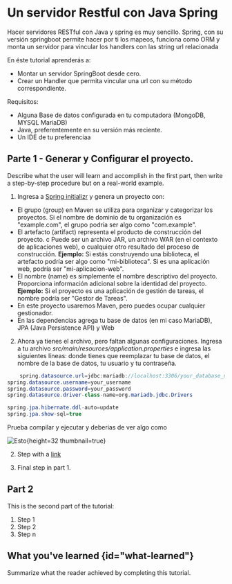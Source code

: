 # Un servidor Restful con Java Spring

Hacer servidores RESTful con Java y spring es muy sencillo. Spring, con su versión springboot
permite hacer por ti los mapeos, funciona como ORM y monta un servidor para vincular los handlers
con las string url relacionada

En éste tutorial aprenderás a:
* Montar un servidor SpringBoot desde cero.
* Crear un Handler que permita vincular una url con su método correspondiente.

Requisitos:
* Alguna Base de datos configurada en tu computadora (MongoDB, MYSQL MariaDB)
* Java, preferentemente en su versión más reciente.
* Un IDE de tu preferenciaa

## Parte 1 - Generar y Configurar el proyecto.

Describe what the user will learn and accomplish in the first part,
then write a step-by-step procedure but on a real-world example.

1. Ingresa a [Spring initializr](https://start.spring.io/) y genera un proyecto con:
* El grupo (group) en Maven se utiliza para organizar y categorizar los proyectos.  Si el nombre de dominio de tu organización es "example.com", el grupo podría ser algo como "com.example". 
* El artefacto (artifact) representa el producto de construcción del proyecto.       c Puede ser un archivo JAR, un archivo WAR (en el contexto de aplicaciones web), o cualquier otro resultado del proceso de construcción.
  **Ejemplo:** Si estás construyendo una biblioteca, el artefacto podría ser algo como "mi-biblioteca". Si es una aplicación web, podría ser "mi-aplicacion-web".
* El nombre (name) es simplemente el nombre descriptivo del proyecto. Proporciona información adicional sobre la identidad del proyecto.
**Ejemplo:** Si el proyecto es una aplicación de gestión de tareas, el nombre podría ser "Gestor de Tareas".
* En este proyecto usaremos Maven, pero puedes ocupar cualquier gestionador.
*  En las dependencias agrega tu base de datos (en mi caso MariaDB), JPA (Java Persistence API) y Web

2. Ahora ya tienes el archivo, pero faltan algunas configuraciones.
Ingresa a tu archivo *src/main/resources/application.properties* e ingresa las siguientes líneas:
donde tienes que reemplazar tu base de datos, el nombre de la base de datos, tu usuario y tu contraseña.
``` Java
    spring.datasource.url=jdbc:mariadb://localhost:3306/your_database_name
spring.datasource.username=your_username
spring.datasource.password=your_password
spring.datasource.driver-class-name=org.mariadb.jdbc.Drivers

spring.jpa.hibernate.ddl-auto=update
spring.jpa.show-sql=true

   ```

Prueba compilar y ejecutar y deberias de ver algo como 

![Esto](spring-compiled.png){height=32 thumbnail=true}

2. Step with a [link](https://www.jetbrains.com)

3. Final step in part 1.

## Part 2

This is the second part of the tutorial:

1. Step 1
2. Step 2
3. Step n

## What you've learned {id="what-learned"}

Summarize what the reader achieved by completing this tutorial.

<seealso>
<!--Give some related links to how-to articles-->
</seealso>

